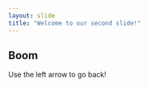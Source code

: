 ```yaml
---
layout: slide
title: "Welcome to our second slide!"
---
```

## Boom ##
Use the left arrow to go back!
